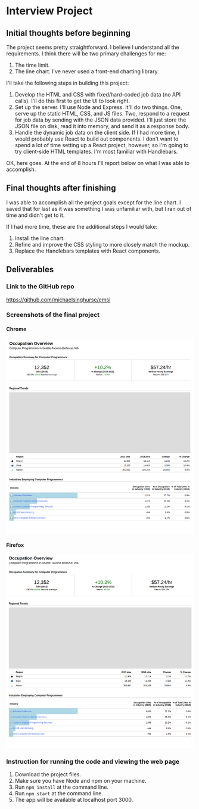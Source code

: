# Interview Project

## Initial thoughts before beginning
The project seems pretty straightforward. I believe I understand all the
requirements. I think there will be two primary challenges for me:
1. The time limit. 
2. The line chart. I've never used a front-end charting library.

I'll take the following steps in building this project:
1. Develop the HTML and CSS with fixed/hard-coded job data (no API calls). I'll
   do this first to get the UI to look right.
2. Set up the server. I'll use Node and Express. It'll do two things. One, serve
   up the static HTML, CSS, and JS files. Two, respond to a request for job
   data by sending with the JSON data provided. I'll just store the JSON
   file on disk, read it into memory, and send it as a response body.
3. Handle the dynamic job data on the client side. If I had more time, I would
   probably use React to build out components. I don't want to spend a lot
   of time setting up a React project, however, so I'm going to try client-side 
   HTML templates. I'm most familiar with Handlebars.

OK, here goes. At the end of 8 hours I'll report below on what I was able to
accomplish.

## Final thoughts after finishing

I was able to accomplish all the project goals except for the line chart.
I saved that for last as it was something I was unfamiliar with, but I ran out
of time and didn't get to it.

If I had more time, these are the additional steps I would take:

1. Install the line chart.
2. Refine and improve the CSS styling to more closely match the mockup. 
3. Replace the Handlebars templates with React components.

## Deliverables
### Link to the GitHub repo
https://github.com/michaelsinghurse/emsi

### Screenshots of the final project

#### Chrome
![screenshot_chrome.png](screenshot_chrome.png)

#### Firefox
![screenshot_firefox.png](screenshot_firefox.png)

### Instruction for running the code and viewing the web page
1. Download the project files.
2. Make sure you have Node and npm on your machine.
3. Run `npm install` at the command line.
4. Run `npm start` at the command line.
5. The app will be available at localhost port 3000.



